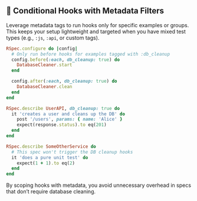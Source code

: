## 🎯 Conditional Hooks with Metadata Filters

Leverage metadata tags to run hooks only for specific examples or groups. This keeps your setup lightweight and targeted when you have mixed test types (e.g., `:js`, `:api`, or custom tags).

```ruby
RSpec.configure do |config|
  # Only run before hooks for examples tagged with :db_cleanup
  config.before(:each, db_cleanup: true) do
    DatabaseCleaner.start
  end

  config.after(:each, db_cleanup: true) do
    DatabaseCleaner.clean
  end
end

RSpec.describe UserAPI, db_cleanup: true do
  it 'creates a user and cleans up the DB' do
    post '/users', params: { name: 'Alice' }
    expect(response.status).to eq(201)
  end
end

RSpec.describe SomeOtherService do
  # This spec won't trigger the DB cleanup hooks
  it 'does a pure unit test' do
    expect(1 + 1).to eq(2)
  end
end
```

By scoping hooks with metadata, you avoid unnecessary overhead in specs that don’t require database cleaning.